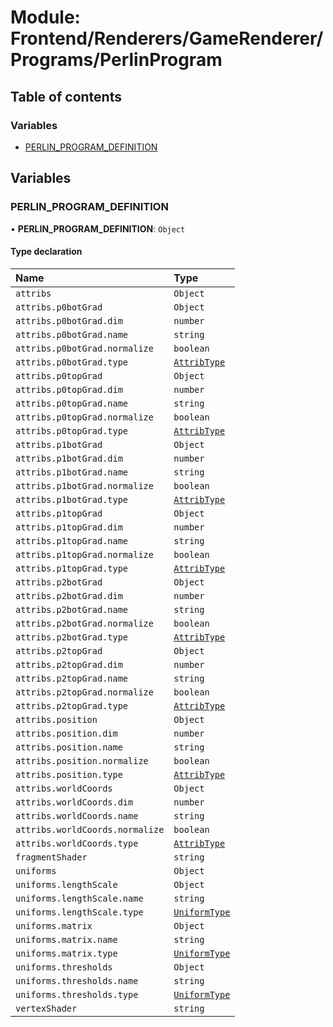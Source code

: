 # Module: Frontend/Renderers/GameRenderer/Programs/PerlinProgram

## Table of contents

### Variables

- [PERLIN_PROGRAM_DEFINITION](Frontend_Renderers_GameRenderer_Programs_PerlinProgram.md#perlin_program_definition)

## Variables

### PERLIN_PROGRAM_DEFINITION

• **PERLIN_PROGRAM_DEFINITION**: `Object`

#### Type declaration

| Name                            | Type                                                                                 |
| :------------------------------ | :----------------------------------------------------------------------------------- |
| `attribs`                       | `Object`                                                                             |
| `attribs.p0botGrad`             | `Object`                                                                             |
| `attribs.p0botGrad.dim`         | `number`                                                                             |
| `attribs.p0botGrad.name`        | `string`                                                                             |
| `attribs.p0botGrad.normalize`   | `boolean`                                                                            |
| `attribs.p0botGrad.type`        | [`AttribType`](../enums/Frontend_Renderers_GameRenderer_EngineTypes.AttribType.md)   |
| `attribs.p0topGrad`             | `Object`                                                                             |
| `attribs.p0topGrad.dim`         | `number`                                                                             |
| `attribs.p0topGrad.name`        | `string`                                                                             |
| `attribs.p0topGrad.normalize`   | `boolean`                                                                            |
| `attribs.p0topGrad.type`        | [`AttribType`](../enums/Frontend_Renderers_GameRenderer_EngineTypes.AttribType.md)   |
| `attribs.p1botGrad`             | `Object`                                                                             |
| `attribs.p1botGrad.dim`         | `number`                                                                             |
| `attribs.p1botGrad.name`        | `string`                                                                             |
| `attribs.p1botGrad.normalize`   | `boolean`                                                                            |
| `attribs.p1botGrad.type`        | [`AttribType`](../enums/Frontend_Renderers_GameRenderer_EngineTypes.AttribType.md)   |
| `attribs.p1topGrad`             | `Object`                                                                             |
| `attribs.p1topGrad.dim`         | `number`                                                                             |
| `attribs.p1topGrad.name`        | `string`                                                                             |
| `attribs.p1topGrad.normalize`   | `boolean`                                                                            |
| `attribs.p1topGrad.type`        | [`AttribType`](../enums/Frontend_Renderers_GameRenderer_EngineTypes.AttribType.md)   |
| `attribs.p2botGrad`             | `Object`                                                                             |
| `attribs.p2botGrad.dim`         | `number`                                                                             |
| `attribs.p2botGrad.name`        | `string`                                                                             |
| `attribs.p2botGrad.normalize`   | `boolean`                                                                            |
| `attribs.p2botGrad.type`        | [`AttribType`](../enums/Frontend_Renderers_GameRenderer_EngineTypes.AttribType.md)   |
| `attribs.p2topGrad`             | `Object`                                                                             |
| `attribs.p2topGrad.dim`         | `number`                                                                             |
| `attribs.p2topGrad.name`        | `string`                                                                             |
| `attribs.p2topGrad.normalize`   | `boolean`                                                                            |
| `attribs.p2topGrad.type`        | [`AttribType`](../enums/Frontend_Renderers_GameRenderer_EngineTypes.AttribType.md)   |
| `attribs.position`              | `Object`                                                                             |
| `attribs.position.dim`          | `number`                                                                             |
| `attribs.position.name`         | `string`                                                                             |
| `attribs.position.normalize`    | `boolean`                                                                            |
| `attribs.position.type`         | [`AttribType`](../enums/Frontend_Renderers_GameRenderer_EngineTypes.AttribType.md)   |
| `attribs.worldCoords`           | `Object`                                                                             |
| `attribs.worldCoords.dim`       | `number`                                                                             |
| `attribs.worldCoords.name`      | `string`                                                                             |
| `attribs.worldCoords.normalize` | `boolean`                                                                            |
| `attribs.worldCoords.type`      | [`AttribType`](../enums/Frontend_Renderers_GameRenderer_EngineTypes.AttribType.md)   |
| `fragmentShader`                | `string`                                                                             |
| `uniforms`                      | `Object`                                                                             |
| `uniforms.lengthScale`          | `Object`                                                                             |
| `uniforms.lengthScale.name`     | `string`                                                                             |
| `uniforms.lengthScale.type`     | [`UniformType`](../enums/Frontend_Renderers_GameRenderer_EngineTypes.UniformType.md) |
| `uniforms.matrix`               | `Object`                                                                             |
| `uniforms.matrix.name`          | `string`                                                                             |
| `uniforms.matrix.type`          | [`UniformType`](../enums/Frontend_Renderers_GameRenderer_EngineTypes.UniformType.md) |
| `uniforms.thresholds`           | `Object`                                                                             |
| `uniforms.thresholds.name`      | `string`                                                                             |
| `uniforms.thresholds.type`      | [`UniformType`](../enums/Frontend_Renderers_GameRenderer_EngineTypes.UniformType.md) |
| `vertexShader`                  | `string`                                                                             |
